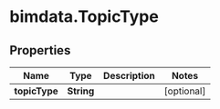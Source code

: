 # bimdata.TopicType

## Properties
Name | Type | Description | Notes
------------ | ------------- | ------------- | -------------
**topicType** | **String** |  | [optional] 


